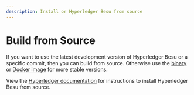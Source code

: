 ```yaml
---
description: Install or Hyperledger Besu from source
---
```


# Build from Source

If you want to use the latest development version of Hyperledger Besu or a specific commit,
then you can build from source. Otherwise use the [binary] or [Docker image] for more stable
versions.

View the [Hyperledger documentation] for instructions to install Hyperledger Besu from source.

<!-- link -->
[Hyperledger documentation]: https://wiki.hyperledger.org/display/BESU/Building+from+source
[binary]: Install-Binaries.md
[Docker image]: Run-Docker-Image.md
